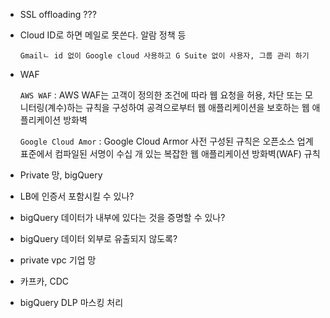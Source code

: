 - SSL offloading
  ???
- Cloud ID로 하면 메일로 못쓴다. 알람 정책 등

  `Gmailㄴ id 없이 Google cloud 사용하고 G Suite 없이 사용자, 그룹 관리 하기`

- WAF

  `AWS WAF` : AWS WAF는 고객이 정의한 조건에 따라 웹 요청을 허용, 차단 또는 모니터링(계수)하는 규칙을 구성하여 공격으로부터 웹 애플리케이션을 보호하는 웹 애플리케이션 방화벽

  `Google Cloud Amor` : Google Cloud Armor 사전 구성된 규칙은 오픈소스 업계 표준에서 컴파일된 서명이 수십 개 있는 복잡한 웹 애플리케이션 방화벽(WAF) 규칙

- Private 망, bigQuery
- LB에 인증서 포함시킬 수 있나?
- bigQuery 데이터가 내부에 있다는 것을 증명할 수 있나?
- bigQuery 데이터 외부로 유출되지 않도록?
- private vpc 기업 망
- 카프카, CDC
- bigQuery DLP 마스킹 처리
